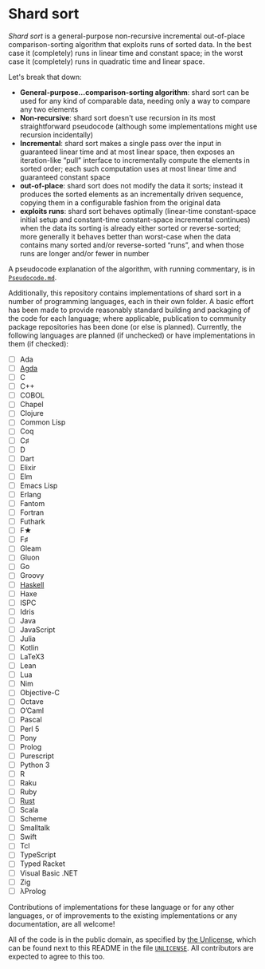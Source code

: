 # Shard sort

*Shard sort* is a general-purpose non-recursive incremental
out-of-place comparison-sorting algorithm that exploits runs of sorted
data.  In the best case it (completely) runs in linear time and
constant space; in the worst case it (completely) runs in quadratic
time and linear space.

Let's break that down:

- **General-purpose…comparison-sorting algorithm**: shard sort can be
  used for any kind of comparable data, needing only a way to compare
  any two elements
- **Non-recursive**: shard sort doesn't use recursion in its most
  straightforward pseudocode (although some implementations might use
  recursion incidentally)
- **Incremental**: shard sort makes a single pass over the input in
  guaranteed linear time and at most linear space, then exposes an
  iteration-like “pull” interface to incrementally compute the
  elements in sorted order; each such computation uses at most linear
  time and guaranteed constant space
- **out-of-place**: shard sort does not modify the data it sorts;
  instead it produces the sorted elements as an incrementally driven
  sequence, copying them in a configurable fashion from the original
  data
- **exploits runs**: shard sort behaves optimally (linear-time
  constant-space initial setup and constant-time constant-space
  incremental continues) when the data its sorting is already either
  sorted or reverse-sorted; more generally it behaves better than
  worst-case when the data contains many sorted and/or reverse-sorted
  “runs”, and when those runs are longer and/or fewer in number

A pseudocode explanation of the algorithm, with running commentary, is
in [`Pseudocode.md`](./Pseudocode.md).

Additionally, this repository contains implementations of shard sort in a number of
programming languages, each in their own folder.  A basic effort has
been made to provide reasonably standard building and packaging of the
code for each language; where applicable, publication to community
package repositories has been done (or else is planned).  Currently,
the following languages are planned (if unchecked) or have
implementations in them (if checked):

- [ ] Ada
- [ ] [Agda](./Agda)
- [ ] C
- [ ] C++
- [ ] COBOL
- [ ] Chapel
- [ ] Clojure
- [ ] Common Lisp
- [ ] Coq
- [ ] C♯
- [ ] D
- [ ] Dart
- [ ] Elixir
- [ ] Elm
- [ ] Emacs Lisp
- [ ] Erlang
- [ ] Fantom
- [ ] Fortran
- [ ] Futhark
- [ ] F★
- [ ] F♯
- [ ] Gleam
- [ ] Gluon
- [ ] Go
- [ ] Groovy
- [ ] [Haskell](./Haskell)
- [ ] Haxe
- [ ] ISPC
- [ ] Idris
- [ ] Java
- [ ] JavaScript
- [ ] Julia
- [ ] Kotlin
- [ ] LaTeX3
- [ ] Lean
- [ ] Lua
- [ ] Nim
- [ ] Objective-C
- [ ] Octave
- [ ] O’Caml
- [ ] Pascal
- [ ] Perl 5
- [ ] Pony
- [ ] Prolog
- [ ] Purescript
- [ ] Python 3
- [ ] R
- [ ] Raku
- [ ] Ruby
- [ ] [Rust](./Rust)
- [ ] Scala
- [ ] Scheme
- [ ] Smalltalk
- [ ] Swift
- [ ] Tcl
- [ ] TypeScript
- [ ] Typed Racket
- [ ] Visual Basic .NET
- [ ] Zig
- [ ] λProlog

Contributions of implementations for these language or for any other
languages, or of improvements to the existing implementations or any
documentation, are all welcome!

All of the code is in the public domain, as specified by [the
Unlicense](https://unlicense.org), which can be found next to this
README in the file [`UNLICENSE`](./UNLICENSE).  All contributors are expected to
agree to this too.
